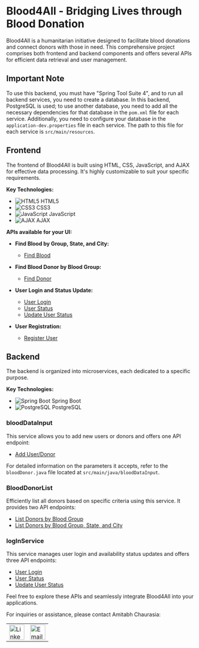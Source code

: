 # Blood4All - Bridging Lives through Blood Donation

Blood4All is a humanitarian initiative designed to facilitate blood donations and connect donors with those in need. This comprehensive project comprises both frontend and backend components and offers several APIs for efficient data retrieval and user management.

## Important Note

To use this backend, you must have "Spring Tool Suite 4", and to run all backend services, you need to create a database. In this backend, PostgreSQL is used; to use another database, you need to add all the necessary dependencies for that database in the `pom.xml` file for each service. Additionally, you need to configure your database in the `application-dev.properties` file in each service. The path to this file for each service is `src/main/resources`.

## Frontend

The frontend of Blood4All is built using HTML, CSS, JavaScript, and AJAX for effective data processing. It's highly customizable to suit your specific requirements.

**Key Technologies:**

- ![HTML5](https://cdn0.iconfinder.com/data/icons/social-media-2183/512/social__media__social_media__html_5_-1024.png) HTML5
- ![CSS3](https://cdn2.iconfinder.com/data/icons/neon-line-social-circles/100/Neon_Line_Social_Circles_50Icon_10px_grid-07-1024.png) CSS3
- ![JavaScript](https://cdn1.iconfinder.com/data/icons/development-2-yellow/60/30_-Javascript-_development_coding_programming_code-1024.png) JavaScript
- ![AJAX](https://cdn1.iconfinder.com/data/icons/programming-15/100/ProgrammingC_AJAX-1024.png) AJAX

**APIs available for your UI:**

- **Find Blood by Group, State, and City:**  
  - [Find Blood](http://localhost:8082/blood/{bloodGroup}/{state}/{city})

- **Find Blood Donor by Blood Group:**  
  - [Find Donor](http://localhost:8082/blood/{bloodGroup})

- **User Login and Status Update:**  
  - [User Login](http://localhost:8083/login/{userID}/{password})
  - [User Status](http://localhost:8083/login/{userID})
  - [Update User Status](http://localhost:8083/update/{userID}/{availabilityStatus})

- **User Registration:**  
  - [Register User](http://localhost:8081/blood)

## Backend

The backend is organized into microservices, each dedicated to a specific purpose.

**Key Technologies:**

- ![Spring Boot](https://www.vectorlogo.zone/logos/springio/springio-icon.svg) Spring Boot
- ![PostgreSQL](https://www.vectorlogo.zone/logos/postgresql/postgresql-icon.svg) PostgreSQL

### bloodDataInput

This service allows you to add new users or donors and offers one API endpoint:

- [Add User/Donor](http://localhost:8081/blood)

For detailed information on the parameters it accepts, refer to the `bloodDonor.java` file located at `src/main/java/bloodDataInput`.

### BloodDonorList

Efficiently list all donors based on specific criteria using this service. It provides two API endpoints:

- [List Donors by Blood Group](http://localhost:8082/blood/{bloodGroup})
- [List Donors by Blood Group, State, and City](http://localhost:8082/blood/{bloodGroup}/{state}/{city})

### logInService

This service manages user login and availability status updates and offers three API endpoints:

- [User Login](http://localhost:8083/login/{userID}/{password})
- [User Status](http://localhost:8083/login/{userID})
- [Update User Status](http://localhost:8083/update/{userID}/{availabilityStatus})

Feel free to explore these APIs and seamlessly integrate Blood4All into your applications.

For inquiries or assistance, please contact Amitabh Chaurasia:

<table>
<tr>
<td><a href="https://www.linkedin.com/in/amitabh-chaurasia-6883591b7/"><img src="https://cdn3.iconfinder.com/data/icons/free-social-icons/67/linkedin_circle_color-1024.png" width="40" alt="LinkedIn"></a></td>
<td><a href="mailto:amitabh.12004548@lpu.in"><img src="https://cdn4.iconfinder.com/data/icons/social-media-logos-6/512/112-gmail_email_mail-1024.png" width="40" alt="Email"></a></td>
</tr>
</table>
